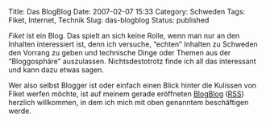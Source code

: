 Title: Das BlogBlog
Date: 2007-02-07 15:33
Category: Schweden
Tags: Fiket, Internet, Technik
Slug: das-blogblog
Status: published

*Fiket* ist ein Blog. Das spielt an sich keine Rolle, wenn man nur an
den Inhalten interessiert ist, denn ich versuche, “echten” Inhalten zu
Schweden den Vorrang zu geben und technische Dinge oder Themen aus der
“Bloggosphäre” auszulassen. Nichtsdestotrotz finde ich all das
interessant und kann dazu etwas sagen.

Wer also selbst Blogger ist oder einfach einen Blick hinter die Kulissen
von Fiket werfen möchte, ist auf meinem gerade eröffneten
[BlogBlog](http://blogblog.thomasmarquart.net/)
([RSS](http://blogblog.thomasmarquart.net/feed/)) herzlich willkommen,
in dem ich mich mit oben genanntem beschäftigen werde.


